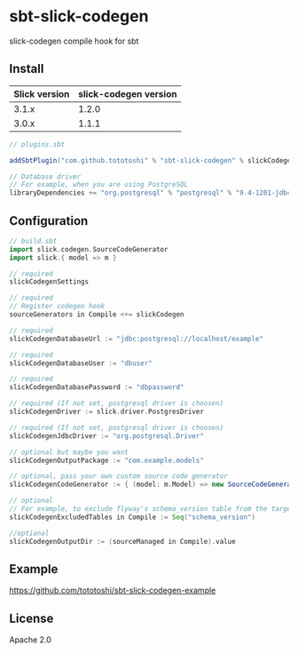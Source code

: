 # sbt-slick-codegen

slick-codegen compile hook for sbt

## Install

|Slick version|slick-codegen version|
|-------------|--------------|
|3.1.x|1.2.0|
|3.0.x|1.1.1|


```scala
// plugins.sbt

addSbtPlugin("com.github.tototoshi" % "sbt-slick-codegen" % slickCodegenVersion)

// Database driver
// For example, when you are using PostgreSQL
libraryDependencies += "org.postgresql" % "postgresql" % "9.4-1201-jdbc41"
```

## Configuration

```scala
// build.sbt
import slick.codegen.SourceCodeGenerator
import slick.{ model => m }

// required
slickCodegenSettings

// required
// Register codegen hook
sourceGenerators in Compile <+= slickCodegen

// required
slickCodegenDatabaseUrl := "jdbc:postgresql://localhost/example"

// required
slickCodegenDatabaseUser := "dbuser"

// required
slickCodegenDatabasePassword := "dbpassword"

// required (If not set, postgresql driver is choosen)
slickCodegenDriver := slick.driver.PostgresDriver

// required (If not set, postgresql driver is choosen)
slickCodegenJdbcDriver := "org.postgresql.Driver"

// optional but maybe you want
slickCodegenOutputPackage := "com.example.models"

// optional, pass your own custom source code generator
slickCodegenCodeGenerator := { (model: m.Model) => new SourceCodeGenerator(model) }

// optional
// For example, to exclude flyway's schema_version table from the target of codegen
slickCodegenExcludedTables in Compile := Seq("schema_version")

//optional
slickCodegenOutputDir := (sourceManaged in Compile).value
```

## Example

https://github.com/tototoshi/sbt-slick-codegen-example


## License

Apache 2.0
